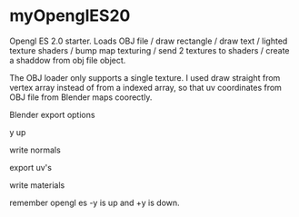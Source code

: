 # myOpenglES20
Opengl ES 2.0 starter. Loads OBJ file / draw rectangle / draw text / lighted texture shaders / bump map texturing / send 2 textures to shaders / create a shaddow from obj file object.

The OBJ loader only supports a single texture. I used draw straight from vertex array instead of from a indexed array, so that uv coordinates from OBJ file from Blender maps coorectly.

Blender export options 

y up

write normals

export uv's

write materials



remember opengl es -y is up and +y is down.
